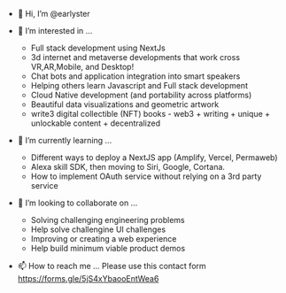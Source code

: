- 👋 Hi, I’m @earlyster
- 👀 I’m interested in ...
   - Full stack development using NextJs
   - 3d internet and metaverse developments that work cross VR,AR,Mobile, and Desktop!
   - Chat bots and application integration into smart speakers
   - Helping others learn Javascript and Full stack development
   - Cloud Native development (and portability across platforms)
   - Beautiful data visualizations and geometric artwork
   - write3 digital collectible (NFT) books - web3 + writing + unique + unlockable content + decentralized

- 🌱 I’m currently learning ...
   - Different ways to deploy a NextJS app (Amplify, Vercel, Permaweb)
   - Alexa skill SDK, then moving to Siri, Google, Cortana.
   - How to implement OAuth service without relying on a 3rd party service

- 💞️ I’m looking to collaborate on ...
   - Solving challenging engineering problems
   - Help solve challengine UI challenges
   - Improving or creating a web experience
   - Help build minimum viable product demos

- 📫 How to reach me ...
 Please use this contact form https://forms.gle/5jS4xYbaooEntWea6

<!---
earlyster/earlyster is a ✨ special ✨ repository because its `README.md` (this file) appears on your GitHub profile.
You can click the Preview link to take a look at your changes.
--->
